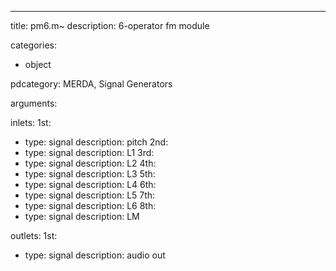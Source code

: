---
title: pm6.m~
description: 6-operator fm module

categories:
 - object

pdcategory: MERDA, Signal Generators

arguments:

inlets:
  1st:
  - type: signal
    description: pitch
  2nd:
  - type: signal
    description: L1
  3rd:
  - type: signal
    description: L2
  4th:
  - type: signal
    description: L3
  5th:
  - type: signal
    description: L4
  6th:
  - type: signal
    description: L5
  7th:
  - type: signal
    description: L6
  8th:
  - type: signal
    description: LM

outlets:
  1st:
  - type: signal
    description: audio out
